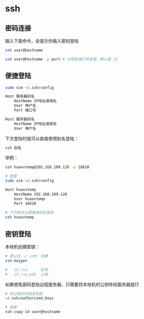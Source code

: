 # ssh

## 密码连接

输入下面命令，会提示你输入密码登陆

```bash
ssh user@hostname

ssh user@hostname -p port # 以特定端口号登录，默认是 22
```

## 便捷登陆

```bash
sudo vim ~/.ssh/config

Host 服务器别名
    HostName IP地址或域名
    User 用户名
    Port 端口号

Host 服务器别名
    HostName IP地址或域名
    User 用户名
```

下次登陆时就可以直接使用别名登陆：

```bash
ssh 别名
```

举例：

```bash
ssh huaxvtemp@192.168.109.128 -p 16610

# 或者
sudo vim ~/.ssh/config

Host huaxvtemp
    HostName 192.168.109.128
    User huaxvtemp
    Port 16610
    
# 下次就可以直接用别名登陆
ssh huaxvtemp
```

## 密钥登陆

本地机创建密钥：

```bash
# 默认在 ~/.ssh/ 创建
ssh-keygen

#   id_rsa      私钥
#   id_rsa.pub  公钥
```
如果想免密码登陆远程服务器，只需要将本地机的公钥传给服务器就行

```bash
# 将公钥的内容复制到
~/.ssh/authorized_keys

# 或者
ssh-copy-id user@hostname
```
